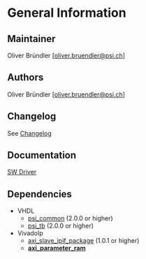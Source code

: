 # General Information

## Maintainer
Oliver Bründler [oliver.bruendler@psi.ch]

## Authors
Oliver Bründler [oliver.bruendler@psi.ch]

## Changelog
See [Changelog](Changelog.md)

## Documentation
[SW Driver](./doc/api/html/globals_func.html)

## Dependencies

* VHDL
  * [psi\_common](https://github.com/paulscherrerinstitute/psi_common) (2.0.0 or higher)
  * [psi\_tb](https://github.com/paulscherrerinstitute/psi_common) (2.0.0 or higher)
* VivadoIp
  * [axi\_slave\_ipif\_package](https://git.psi.ch/GFA/Libraries/Firmware/VivadoIp/axi_slave_ipif_package) (1.0.1 or higher)
  * [**axi\_parameter\_ram**](https://git.psi.ch/GFA/Libraries/Firmware/VivadoIp/axi_parameter_ram)







 